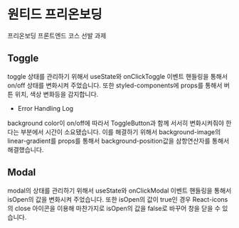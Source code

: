 # 원티드 프리온보딩
 프리온보딩 프론트엔드 코스 선발 과제
 
 ## Toggle
 
 toggle 상태를 관리하기 위해서 useState와 onClickToggle 이벤트 핸들링을 통해서 on/off 상태를 변화시켜 주었습니다.
 또한 styled-components에 props를 통해서 버튼 위치, 색상 변화등을 감지합니다.
 
 - Error Handling Log
 
 background color이 on/off에 따라서 ToggleButton과 함께 서서히 변화시켜줘야 한다는 부분에서 시간이 소요됐습니다.
 이를 해결하기 위해서 background-image의 linear-gradient를 props를 통해서 background-position값을 삼항연산자를 통해서 해결했습니다.
 
  ## Modal
  
  modal의 상태를 관리하기 위해서 useState와 onClickModal 이벤트 핸들링을 통해서 isOpen의 값을 변화시켜 주었습니다.
  또한 isOpen의 값이 true인 경우 React-icons의 close 아이콘을 이용해 마찬가지로 isOpen의 값을 false로 바꾸어 창을 닫을 수 있습니다.
  
 
 
 
 
